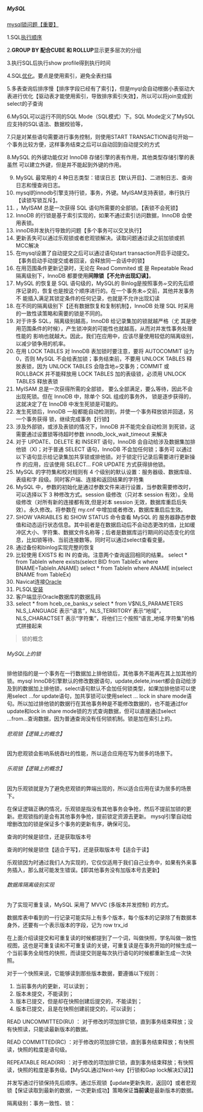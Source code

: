 ##### MySQL

[mysql锁问题【重要】](https://www.cnblogs.com/boblogsbo/p/5602122.html)

1.SQL[执行顺序](https://database.51cto.com/art/201911/605471.htm)

2.**GROUP BY 配合CUBE 和 ROLLUP**显示更多层次的分组

3.执行SQL后执行show profile得到执行时间

4.SQL[优化](https://blog.csdn.net/jie_liang/article/details/77340905)。要点是使用索引，避免全表扫描

5.多表查询后排序慢【排序字段已经有了索引】，但是myql会自动根据小表驱动大表进行优化【驱动表才能使用索引，导致排序索引失效】，所以可以将join变成到select的子查询

6.MySQL可以运行不同的SQL Mode（SQL模式）下。SQL Mode定义了MySQL应支持的SQL语法、数据校验等，

7.只是对某些语句需要进行事务控制，则使用START TRANSACTION语句开始一个事务比较方便，这样事务结束之后可以自动回到自动提交的方式

8.MySQL 的外键功能仅对 InnoDB 存储引擎的表有作用，其他类型存储引擎的表虽然 可以建立外键，但是并不能起到外键的作用。

9. MySQL 最常用的 4 种日志类型：错误日志【默认开启】、二进制日志、查询日志和慢查询日志。
10. mysql的innodb引擎支持行锁，事务，外键。MyISAM支持表锁，串行执行【读锁写锁互斥】。
11. ，MyISAM 总是一次获得 SQL 语句所需要的全部锁。【表锁不会死锁】
12. InnoDB 的行锁是基于索引实现的，如果不通过索引访问数据，InnoDB 会使用表锁。
13. innoDB并发执行导致的问题【多个事务可以交叉执行】
14. 更新丢失可以通过乐观锁或者悲观锁解决。读取问题通过读之前加锁或抓MCC解决
15. 在mysql设置了自动提交之后可以通过语句start  transaction开启手动提交。【事务启动手动提交或者回滚，会释放同一会话中的锁】
16. 在用范围条件更新记录时，无论在 Read Commited 或 是 Repeatable Read 隔离级别下，InnoDB 都要使用**间隙锁【不允许出现幻读】**。
17. MySQL 的恢复是 SQL 语句级的，MySQL的 Binlog是按照事务ᨀ交的先后顺序记录的，恢复也是按这个顺序进行的。在一个事务未ᨀ交前，其他并发事务不 能插入满足其锁定条件的任何记录，也就是不允许出现幻读
18. 在不同的隔离级别下【还有数据恢复和复制机制】，InnoDB 处理 SQL 时采用的一致性读策略和需要的锁是不同的。
19. 对于许多 SQL，隔离级别越高，InnoDB 给记录集加的锁就越严格（尤 其是使用范围条件的时候），产生锁冲突的可能性也就越高，从而对并发性事务处理性能的 影响也就越大。因此，我们在应用中，应该尽量使用较低的隔离级别，以减少锁争用的机率。
20. 在用 LOCK TABLES 对 InnoDB 表加锁时要注意，要将 AUTOCOMMIT 设为 0，否则 MySQL 不会给表加锁；事务结束前，不要用 UNLOCK TABLES 释放表锁，因为 UNLOCK TABLES 会隐含地ᨀ交事务；COMMIT 或 ROLLBACK 并不能释放用 LOCK TABLES 加的表级锁，必须用 UNLOCK TABLES 释放表锁
21. MyISAM 总是一次获得所需的全部锁， 要么全部满足，要么等待，因此不会出现死锁。但在 InnoDB 中，除单个 SQL 组成的事务外， 锁是逐步获得的，这就决定了在 InnoDB 中发生死锁是可能的。
22. 发生死锁后，InnoDB 一般都能自动检测到，并使一个事务释放锁并回退，另一个事务获得 锁，继续完成事务【行锁】
23. 涉及外部锁，或涉及表锁的情况下，InnoDB 并不能完全自动检测 到死锁，这需要通过设置锁等待超时参数 innodb_lock_wait_timeout 来解决
24. 对于 UPDATE、DELETE 和 INSERT 语句，InnoDB 会自动给涉及数据集加排他锁（X)；对于普通 SELECT 语句，InnoDB 不会加任何锁；事务可 以通过以下语句显示给记录集加共享锁或排他锁。对于锁定行记录后需要进行更新操作 的应用，应该使用 SELECT... FOR UPDATE 方式获得排他锁。
25. MySQL 的字符集和校对规则有 4 个级别的默认设置：服务器级、数据库级、表级和字 段级。同时客户端、连接和返回结果的字符集
26. MySQL 中，参数的初始化是通过参数文件来进行设置，当参数需要修改时，可以选择以下 3 种修改方式。session 级修改（只对本 session 有效）。全局级修改（对所有新的连接都有效,但是对本 session 无效，数据库重启后失效）。永久修改。将参数在 my.cnf 中增加或者修改，数据库重启后生效。
27. SHOW VARIABLES 和 SHOW STATUS 命令查看 MySQL 的 服务器静态参数值和动态运行状态信息。其中前者是在数据启动后不会动态更改的值，比如缓冲区大小、字符集、数据文件名称等；后者是数据库运行期间的动态变化的信息，比如锁等待、当前连接数等。同时可以通过select查看变量。
28. 通过备份和binlog实现完整的恢复
29. 比较使用 EXISTS 和 IN 的查询。注意两个查询返回相同的结果。
    select * from TableIn where exists(select BID from TableEx where BNAME=TableIn.ANAME)
    select * from TableIn where ANAME in(select BNAME from TableEx)
30. Navicat连接[Oracle](https://blog.csdn.net/gxp1182893781/article/details/79815573)
31. PLSQL[安装](https://www.cnblogs.com/zhangchao0515/p/11353868.html)
32. 客户端显示Oracle数据库的数据乱码
33. select * from  hceb_ce_banks_v
     select * from V$NLS_PARAMETERS 
     NLS_LANGUAGE 表示“语言”，NLS_TERRITORY  表示“地域”，NLS_CHARACTSET 表示“字符集”，将他们三个按照“语言_地域.字符集”的格式拼接起来



> 锁的概念

###### MySQL上的锁

排他锁指的是一个事务在一行数据加上排他锁后，其他事务不能再在其上加其他的锁。mysql InnoDB引擎默认的修改数据语句，update,delete,insert都会自动给涉及到的数据加上排他锁，select语句默认不会加任何锁类型，如果加排他锁可以使用select ...for update语句，加共享锁可以使用select ... lock in share mode语句。所以加过排他锁的数据行在其他事务种是不能修改数据的，也不能通过for update和lock in share mode锁的方式查询数据，但可以直接通过select ...from...查询数据，因为普通查询没有任何锁机制。锁是加在索引上的。

###### 悲观锁【逻辑上的概念】

因为悲观锁会影响系统吞吐的性能，所以适合应用在写为居多的场景下。

###### 乐观锁【逻辑上的概念】

因为乐观锁就是为了避免悲观锁的弊端出现的，所以适合应用在读为居多的场景下。

在保证逻辑正确的情况，乐观锁是指没有其他事务会争抢，然后不提前加锁的更新。悲观锁指的是会有其他事务争抢，提前锁定资源去更新。  mysql引擎自动给增删改加的锁是保证多个事务的更新有序，确保可见。

查询的时候是锁住，还是获取版本号

查询的时候是锁住【适合于写】，还是获取版本号【适合于读】

乐观锁因为时通过我们人为实现的，它仅仅适用于我们自己业务中，如果有外来事务插入，那么就可能发生错误。【即其他事务没有加版本号去更新】



###### 数据库隔离级别实现

为了实现可重复读，MySQL 采用了 MVVC (多版本并发控制) 的方式。

数据库表中看到的一行记录可能实际上有多个版本，每个版本的记录除了有数据本身外，还要有一个表示版本的字段，记为 row trx_id

在上面介绍读提交和可重复读的时候都提到了一个词，叫做快照，学名叫做一致性视图，这也是可重复读和不可重复读的关键，可重复读是在事务开始的时候生成一个当前事务全局性的快照，而读提交则是每次执行语句的时候都重新生成一次快照。

对于一个快照来说，它能够读到那些版本数据，要遵循以下规则：

1. 当前事务内的更新，可以读到；
2. 版本未提交，不能读到；
3. 版本已提交，但是却在快照创建后提交的，不能读到；
4. 版本已提交，且是在快照创建前提交的，可以读到；



READ UNCOMMITTED(RU) ： 对于修改的项加排它锁，直到事务结束释放；没有快照读，只能读最新版本的数据。

READ COMMITTED(RC) ：对于修改的项加排它锁，直到事务结束释放；有快照读，快照的粒度是语句级。

REPEATABLE READ(RR) ：对于修改的项加排它锁，直到事务结束释放；有快照读，快照的粒度是事务级。【MySQL通过Next-key【行锁和Gap lock解决幻读】】

并发写通过行锁保持先后顺序。通过乐观锁【update更新失败，返回0】或者悲观锁【保证读取到最新的数据，一次更新成功】策略保证**当前读**是最新版本的数据。

隔离级别：事务一致性、锁：